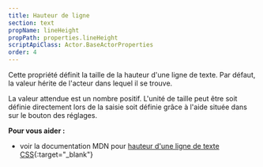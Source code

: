 ```yaml
---
title: Hauteur de ligne
section: text
propName: lineHeight
propPath: properties.lineHeight
scriptApiClass: Actor.BaseActorProperties
order: 4
---
```

Cette propriété définit la taille de la hauteur d'une ligne de texte.
Par défaut, la valeur hérite de l'acteur dans lequel il se trouve.

La valeur attendue est un nombre positif.
L'unité de taille peut être soit définie directement lors de la saisie soit définie grâce à l'aide située dans sur le bouton des réglages.

**Pour vous aider :**
- voir la documentation MDN pour [hauteur d'une ligne de texte CSS](https://developer.mozilla.org/fr/docs/Web/CSS/line-height){:target="_blank"}
